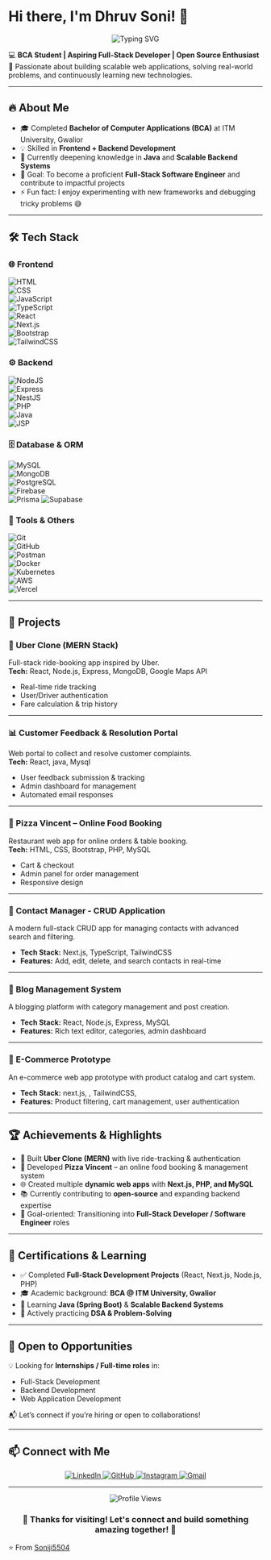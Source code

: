 # Hi there, I'm Dhruv Soni! 👋

<div align="center">
  <img src="https://readme-typing-svg.herokuapp.com?font=Fira+Code&pause=1000&color=F75C7E&width=435&lines=BCA+Student+%7C+Full-Stack+Developer;Open+Source+Enthusiast;Building+Scalable+Web+Applications;Always+Learning+New+Technologies" alt="Typing SVG" />
</div>

💻 **BCA Student | Aspiring Full-Stack Developer | Open Source Enthusiast**  
🚀 Passionate about building scalable web applications, solving real-world problems, and continuously learning new technologies.

---

## 🔥 About Me
- 🎓 Completed **Bachelor of Computer Applications (BCA)** at ITM University, Gwalior  
- 💡 Skilled in **Frontend + Backend Development**  
- 🌱 Currently deepening knowledge in **Java** and **Scalable Backend Systems**  
- 🎯 Goal: To become a proficient **Full-Stack Software Engineer** and contribute to impactful projects  
- ⚡ Fun fact: I enjoy experimenting with new frameworks and debugging tricky problems 😅  

---

## 🛠 Tech Stack

### 🌐 Frontend
![HTML](https://img.shields.io/badge/HTML5-E34F26?logo=html5&logoColor=fff&style=for-the-badge)  
![CSS](https://img.shields.io/badge/CSS3-1572B6?logo=css3&logoColor=fff&style=for-the-badge)  
![JavaScript](https://img.shields.io/badge/JavaScript-F7DF1E?logo=javascript&logoColor=000&style=for-the-badge)  
![TypeScript](https://img.shields.io/badge/TypeScript-3178C6?logo=typescript&logoColor=fff&style=for-the-badge)  
![React](https://img.shields.io/badge/React-20232a?logo=react&logoColor=61DAFB&style=for-the-badge)  
![Next.js](https://img.shields.io/badge/Next.js-000000?logo=next.js&logoColor=fff&style=for-the-badge)  
![Bootstrap](https://img.shields.io/badge/Bootstrap-563D7C?logo=bootstrap&logoColor=fff&style=for-the-badge)  
![TailwindCSS](https://img.shields.io/badge/Tailwind_CSS-38B2AC?logo=tailwind-css&logoColor=fff&style=for-the-badge)  

### ⚙️ Backend
![NodeJS](https://img.shields.io/badge/Node.js-339933?logo=node.js&logoColor=fff&style=for-the-badge)  
![Express](https://img.shields.io/badge/Express.js-000000?logo=express&logoColor=fff&style=for-the-badge)  
![NestJS](https://img.shields.io/badge/NestJS-E0234E?logo=nestjs&logoColor=fff&style=for-the-badge)  
![PHP](https://img.shields.io/badge/PHP-777BB4?logo=php&logoColor=fff&style=for-the-badge)  
![Java](https://img.shields.io/badge/Java-007396?logo=java&logoColor=fff&style=for-the-badge)  
![JSP](https://img.shields.io/badge/JSP%2FServlets-007396?style=for-the-badge&logo=java&logoColor=fff)  

### 🗄 Database & ORM
![MySQL](https://img.shields.io/badge/MySQL-4479A1?logo=mysql&logoColor=fff&style=for-the-badge)  
![MongoDB](https://img.shields.io/badge/MongoDB-47A248?logo=mongodb&logoColor=fff&style=for-the-badge)  
![PostgreSQL](https://img.shields.io/badge/PostgreSQL-336791?logo=postgresql&logoColor=fff&style=for-the-badge)  
![Firebase](https://img.shields.io/badge/Firebase-FFCA28?logo=firebase&logoColor=000&style=for-the-badge)  
![Prisma](https://img.shields.io/badge/Prisma-2D3748?logo=prisma&logoColor=fff&style=for-the-badge)
![Supabase](https://img.shields.io/badge/Prisma-2D3748?logo=prisma&logoColor=fff&style=for-the-badge)


### 🔧 Tools & Others
![Git](https://img.shields.io/badge/Git-F05032?logo=git&logoColor=fff&style=for-the-badge)  
![GitHub](https://img.shields.io/badge/GitHub-181717?logo=github&logoColor=fff&style=for-the-badge)  
![Postman](https://img.shields.io/badge/Postman-FF6C37?logo=postman&logoColor=fff&style=for-the-badge)  
![Docker](https://img.shields.io/badge/Docker-2496ED?logo=docker&logoColor=fff&style=for-the-badge)  
![Kubernetes](https://img.shields.io/badge/Kubernetes-326CE5?logo=kubernetes&logoColor=fff&style=for-the-badge)  
![AWS](https://img.shields.io/badge/AWS-232F3E?logo=amazon-aws&logoColor=fff&style=for-the-badge)  
![Vercel](https://img.shields.io/badge/Vercel-000000?logo=vercel&logoColor=fff&style=for-the-badge)  

---

## 🌟 Projects

### 🚖 Uber Clone (MERN Stack)
Full-stack ride-booking app inspired by Uber.  
**Tech:** React, Node.js, Express, MongoDB, Google Maps API  
- Real-time ride tracking  
- User/Driver authentication  
- Fare calculation & trip history  

---

### 📊 Customer Feedback & Resolution Portal
Web portal to collect and resolve customer complaints.  
**Tech:** React, java, Mysql  
- User feedback submission & tracking  
- Admin dashboard for management  
- Automated email responses  

---

### 🍕 Pizza Vincent – Online Food Booking
Restaurant web app for online orders & table booking.  
**Tech:** HTML, CSS, Bootstrap, PHP, MySQL  
- Cart & checkout  
- Admin panel for order management  
- Responsive design  

---


### 📇 Contact Manager - CRUD Application
A modern full-stack CRUD app for managing contacts with advanced search and filtering.  
- **Tech Stack:** Next.js, TypeScript, TailwindCSS  
- **Features:** Add, edit, delete, and search contacts in real-time  

---

### 📝 Blog Management System
A blogging platform with category management and post creation.  
- **Tech Stack:** React, Node.js, Express, MySQL  
- **Features:** Rich text editor, categories, admin dashboard  

---

### 🛒 E-Commerce Prototype
An e-commerce web app prototype with product catalog and cart system.  
- **Tech Stack:** next.js, , TailwindCSS,   
- **Features:** Product filtering, cart management, user authentication  


---

## 🏆 Achievements & Highlights
- 🥇 Built **Uber Clone (MERN)** with live ride-tracking & authentication  
- 🍕 Developed **Pizza Vincent** – an online food booking & management system  
- 🌐 Created multiple **dynamic web apps** with **Next.js, PHP, and MySQL**  
- 📚 Currently contributing to **open-source** and expanding backend expertise  
- 🎯 Goal-oriented: Transitioning into **Full-Stack Developer / Software Engineer** roles  

---

## 📜 Certifications & Learning
- ✅ Completed **Full-Stack Development Projects** (React, Next.js, Node.js, PHP)  
- 🎓 Academic background: **BCA @ ITM University, Gwalior**  
- 📖 Learning **Java (Spring Boot)** & **Scalable Backend Systems**  
- 🏅 Actively practicing **DSA & Problem-Solving**  

---

## 🤝 Open to Opportunities
💡 Looking for **Internships / Full-time roles** in:  
- Full-Stack Development  
- Backend Development  
- Web Application Development  

📬 Let’s connect if you’re hiring or open to collaborations!  

---

## 📫 Connect with Me

<div align="center">
  <a href="https://www.linkedin.com/in/dhruv-soni-169330235" target="_blank">
    <img src="https://img.shields.io/badge/LinkedIn-0077B5?style=for-the-badge&logo=linkedin&logoColor=white" alt="LinkedIn"/>
  </a>
  <a href="https://github.com/Soniji5504" target="_blank">
    <img src="https://img.shields.io/badge/GitHub-100000?style=for-the-badge&logo=github&logoColor=white" alt="GitHub"/>
  </a>
  <a href="https://www.instagram.com/_soni_ji_.01/" target="_blank">
    <img src="https://img.shields.io/badge/Instagram-E4405F?style=for-the-badge&logo=instagram&logoColor=white" alt="Instagram"/>
  </a>
  <a href="mailto:dhruvsoniji050504@gmail.com">
    <img src="https://img.shields.io/badge/Gmail-D14836?style=for-the-badge&logo=gmail&logoColor=white" alt="Gmail"/>
  </a>
</div>

---

<div align="center">
  <img src="https://komarev.com/ghpvc/?username=Soniji5504&label=Profile%20views&color=0e75b6&style=flat" alt="Profile Views" />
</div>

<div align="center">
  <h3>💫 Thanks for visiting! Let's connect and build something amazing together! 💫</h3>
</div>

⭐️ From [Soniji5504](https://github.com/Soniji5504)
